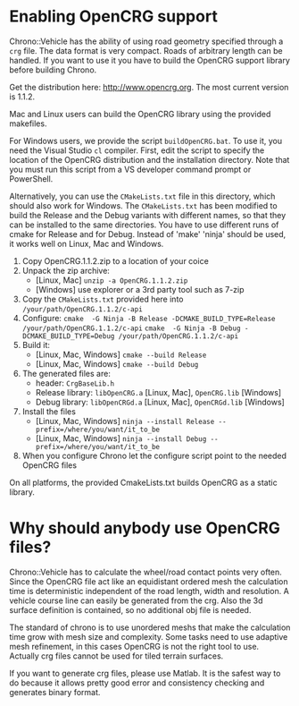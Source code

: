 # Enabling OpenCRG support

Chrono::Vehicle has the ability of using road geometry specified through a `crg` file. The data format is very compact. Roads of arbitrary length can be handled. If you want to use it you have to build the OpenCRG support library before building Chrono. 

Get the distribution here: http://www.opencrg.org. The most current version is 1.1.2. 

Mac and Linux users can build the OpenCRG library using the provided makefiles. 

For Windows users, we provide the script `buildOpenCRG.bat`. To use it, you need the Visual Studio `cl` compiler. First, edit the script to specify the location of the OpenCRG distribution and the installation directory. Note that you must run this script from a VS developer command prompt or PowerShell. 

Alternatively, you can use the `CMakeLists.txt` file in this directory, which should also work for Windows. The `CMakeLists.txt` has been modified to build the Release and the Debug variants with different names, so that they can be installed to the same directories. You have to use different runs of cmake for Release and for Debug. Instead of 'make' 'ninja' should be used, it works well on Linux, Mac and Windows.

1. Copy OpenCRG.1.1.2.zip to a location of your coice
2. Unpack the zip archive: 
   - [Linux, Mac] `unzip -a OpenCRG.1.1.2.zip`
   - [Windows] use explorer or a 3rd party tool such as 7-zip 
3. Copy the `CMakeLists.txt` provided here into `/your/path/OpenCRG.1.1.2/c-api`
4. Configure: 
   `cmake  -G Ninja -B Release -DCMAKE_BUILD_TYPE=Release /your/path/OpenCRG.1.1.2/c-api` 
   `cmake  -G Ninja -B Debug -DCMAKE_BUILD_TYPE=Debug /your/path/OpenCRG.1.1.2/c-api` 
5. Build it:
   - [Linux, Mac, Windows] `cmake --build Release`
   - [Linux, Mac, Windows] `cmake --build Debug`
6. The generated files are:
   - header: `CrgBaseLib.h`
   - Release library: `libOpenCRG.a` [Linux, Mac], `OpenCRG.lib` [Windows]
   - Debug library: `libOpenCRGd.a` [Linux, Mac], `OpenCRGd.lib` [Windows]
7. Install the files
   - [Linux, Mac, Windows] `ninja --install Release --prefix=/where/you/want/it_to_be`
   - [Linux, Mac, Windows] `ninja --install Debug --prefix=/where/you/want/it_to_be`
6. When you configure Chrono let the configure script point to the needed OpenCRG files

On all platforms, the provided CmakeLists.txt builds OpenCRG as a static library.

# Why should anybody use OpenCRG files?

Chrono::Vehicle has to calculate the wheel/road contact points very often. Since the OpenCRG file act like an equidistant ordered mesh the calculation time is deterministic independent of the road length, width and resolution. A vehicle course line can easily be generated from the crg. Also the 3d surface definition is contained, so no additional obj file is needed.

The standard of chrono is to use unordered meshs that make the calculation time grow with mesh size and complexity. Some tasks need to use adaptive mesh refinement, in this cases OpenCRG is not the right tool to use. Actually crg files cannot be used for tiled terrain surfaces.

If you want to generate crg files, please use Matlab. It is the safest way to do because it allows pretty good error and consistency checking and generates binary format.

